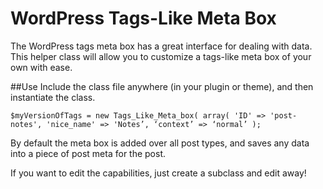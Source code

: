 # WordPress Tags-Like Meta Box

The WordPress tags meta box has a great interface for dealing with data. 
This helper class will allow you to customize a tags-like meta box of your own with ease.


##Use
Include the class file anywhere (in your plugin or theme), and then instantiate the class.

    $myVersionOfTags = new Tags_Like_Meta_box( array( 'ID' => 'post-notes', 'nice_name' => 'Notes’, ‘context’ => ‘normal’ );

By default the meta box is added over all post types, and saves any data into a piece of post meta for the post. 

If you want to edit the capabilities, just create a subclass and edit away!

